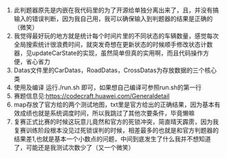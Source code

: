 1. 此判题器原先是内嵌在我代码里的为了开源给单独分离出来了，且，并没有搞输入的错误判断，因为我自己用，我可以确保输入到判题器的结果是正确的（微笑）
2. 我觉得最好玩的地方就是统计每个时间片里的不同状态的车辆数量，感觉每次全局搜索统计很浪费时间，就突发奇想在更新状态的时候顺手修改状态计数器，见updateCarState的实现，虽然简单但真的实用啊，而且代码操作方便，省心省力
3. Datas文件里的CarDatas，RoadDatas，CrossDatas为存放数据的三个核心类
4. 使用及编译 运行./run.sh 即可，如果想自己编译可参照run.sh的第一行
5. 赛题信息见:https://codecraft.huawei.com/Generaldetail
6. map存放了官方给的两个测试地图，txt里是官方给出的正确结果，因为基本有效成绩也就是系统调度时间，所以我跳过了其他次要条件，毕竟懒嘛
7. 复赛正式比赛的时候这玩意儿竟然和官方的死锁冲突，简直晴天霹雳，因为我复赛训练阶段根本没见过死锁误判的时候，相差最多的也就是和官方判题器的结果差1,也就是基本一个小数点的问题，中间到底发生了什么我并不想知道了，可能还是我测试次数少了（又一个微笑）